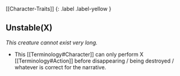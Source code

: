 [[Character-Traits]]
{: .label .label-yellow }
## Unstable(X)
*This creature cannot exist very long.*

* This [[Terminology#Character]] can only perform X [[Terminology#Action]] before disappearing / being destroyed / whatever is correct for the narrative.